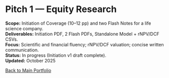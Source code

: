 # Pitch 1 — Equity Research  
**Scope:** Initiation of Coverage (10–12 pp) and two Flash Notes for a life science company.  
**Deliverables:** Initiation PDF, 2 Flash PDFs, Standalone Model + rNPV/DCF CSVs.  
**Focus:** Scientific and financial fluency; rNPV/DCF valuation; concise written communication.  
**Status:** In progress (Initiation v1 draft complete).  
**Updated:** October 2025

[ Back to Main Portfolio](../..)
